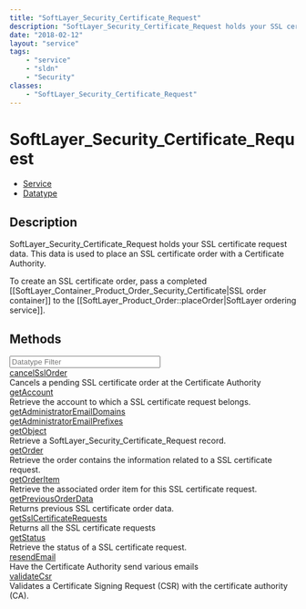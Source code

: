 ```yaml
---
title: "SoftLayer_Security_Certificate_Request"
description: "SoftLayer_Security_Certificate_Request holds your SSL certificate request data. This data is used to place an SSL certif... "
date: "2018-02-12"
layout: "service"
tags:
    - "service"
    - "sldn"
    - "Security"
classes:
    - "SoftLayer_Security_Certificate_Request"
---
```

# SoftLayer_Security_Certificate_Request
<div id='service-datatype'>
    <ul id='sldn-reference-tabs'>
    <li id='service'> <a href='/reference/services/SoftLayer_Security_Certificate_Request' >Service</a></li>    <li id='datatype'> <a href='/reference/datatypes/SoftLayer_Security_Certificate_Request' >Datatype</a></li>
    </ul>
</div>

## Description
SoftLayer_Security_Certificate_Request holds your SSL certificate request data. This data is used to place an SSL certificate order with a Certificate Authority. 

To create an SSL certificate order, pass a completed [[SoftLayer_Container_Product_Order_Security_Certificate|SSL order container]] to the [[SoftLayer_Product_Order::placeOrder|SoftLayer ordering service]]. 



        
<div id="properties" class="content">
    <h2>Methods</h2>
    <div class="view-filters">
        <div class="clearfix">
            <div class="search-input-box">
                <input placeholder="Datatype Filter" onkeyup="titleSearch(inputId='edit-combine', divId='method-div', elementClass='method-row')" 
                    type="text" id="edit-combine" value="" size="30" maxlength="128" class="form-text">
            </div>
        </div>
    </div>
    <div id="method-div">
            <div class="method-row">
                        <span class='view-field-title'><a href='/reference/services/SoftLayer_Security_Certificate_Request/cancelSslOrder'> cancelSslOrder</a> </span>
            <div class='views-field-body'>Cancels a pending SSL certificate order at the Certificate Authority</div>
        </div>
            <div class="method-row">
                        <span class='view-field-title'><a href='/reference/services/SoftLayer_Security_Certificate_Request/getAccount'> getAccount</a> </span>
            <div class='views-field-body'>Retrieve the account to which a SSL certificate request belongs.</div>
        </div>
            <div class="method-row">
                        <span class='view-field-title'><a href='/reference/services/SoftLayer_Security_Certificate_Request/getAdministratorEmailDomains'> getAdministratorEmailDomains</a> </span>
            <div class='views-field-body'></div>
        </div>
            <div class="method-row">
                        <span class='view-field-title'><a href='/reference/services/SoftLayer_Security_Certificate_Request/getAdministratorEmailPrefixes'> getAdministratorEmailPrefixes</a> </span>
            <div class='views-field-body'></div>
        </div>
            <div class="method-row">
                        <span class='view-field-title'><a href='/reference/services/SoftLayer_Security_Certificate_Request/getObject'> getObject</a> </span>
            <div class='views-field-body'>Retrieve a SoftLayer_Security_Certificate_Request record.</div>
        </div>
            <div class="method-row">
                        <span class='view-field-title'><a href='/reference/services/SoftLayer_Security_Certificate_Request/getOrder'> getOrder</a> </span>
            <div class='views-field-body'>Retrieve the order contains the information related to a SSL certificate request.</div>
        </div>
            <div class="method-row">
                        <span class='view-field-title'><a href='/reference/services/SoftLayer_Security_Certificate_Request/getOrderItem'> getOrderItem</a> </span>
            <div class='views-field-body'>Retrieve the associated order item for this SSL certificate request.</div>
        </div>
            <div class="method-row">
                        <span class='view-field-title'><a href='/reference/services/SoftLayer_Security_Certificate_Request/getPreviousOrderData'> getPreviousOrderData</a> </span>
            <div class='views-field-body'>Returns previous SSL certificate order data.</div>
        </div>
            <div class="method-row">
                        <span class='view-field-title'><a href='/reference/services/SoftLayer_Security_Certificate_Request/getSslCertificateRequests'> getSslCertificateRequests</a> </span>
            <div class='views-field-body'>Returns all the SSL certificate requests</div>
        </div>
            <div class="method-row">
                        <span class='view-field-title'><a href='/reference/services/SoftLayer_Security_Certificate_Request/getStatus'> getStatus</a> </span>
            <div class='views-field-body'>Retrieve the status of a SSL certificate request.</div>
        </div>
            <div class="method-row">
                        <span class='view-field-title'><a href='/reference/services/SoftLayer_Security_Certificate_Request/resendEmail'> resendEmail</a> </span>
            <div class='views-field-body'>Have the Certificate Authority send various emails</div>
        </div>
            <div class="method-row">
                        <span class='view-field-title'><a href='/reference/services/SoftLayer_Security_Certificate_Request/validateCsr'> validateCsr</a> </span>
            <div class='views-field-body'>Validates a Certificate Signing Request (CSR) with the certificate authority (CA). </div>
        </div>
        </div>
</div>

